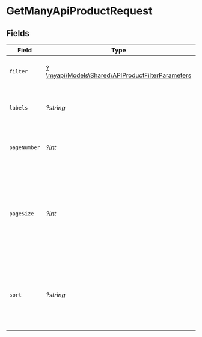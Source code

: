 # GetManyApiProductRequest


## Fields

| Field                                                                                                   | Type                                                                                                    | Required                                                                                                | Description                                                                                             | Example                                                                                                 |
| ------------------------------------------------------------------------------------------------------- | ------------------------------------------------------------------------------------------------------- | ------------------------------------------------------------------------------------------------------- | ------------------------------------------------------------------------------------------------------- | ------------------------------------------------------------------------------------------------------- |
| `filter`                                                                                                | [?\myapi\Models\Shared\APIProductFilterParameters](../../models/shared/APIProductFilterParameters.md)   | :heavy_minus_sign:                                                                                      | Filters API Products in the response.                                                                   |                                                                                                         |
| `labels`                                                                                                | *?string*                                                                                               | :heavy_minus_sign:                                                                                      | Filters requested resource by associated labels.                                                        | key:value,keyExists                                                                                     |
| `pageNumber`                                                                                            | *?int*                                                                                                  | :heavy_minus_sign:                                                                                      | Determines which page of the entities to retrieve.                                                      | 1                                                                                                       |
| `pageSize`                                                                                              | *?int*                                                                                                  | :heavy_minus_sign:                                                                                      | The maximum number of items to include per page. The last page of a collection may include fewer items. | 10                                                                                                      |
| `sort`                                                                                                  | *?string*                                                                                               | :heavy_minus_sign:                                                                                      | Sorts a collection of API products. Supported sort attributes are:<br/>  - name<br/>                    | name desc                                                                                               |
